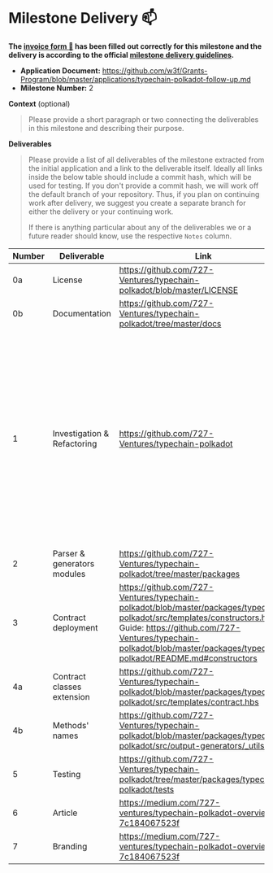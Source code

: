 # Milestone Delivery :mailbox:


**The [invoice form :pencil:](https://docs.google.com/forms/d/e/1FAIpQLSfmNYaoCgrxyhzgoKQ0ynQvnNRoTmgApz9NrMp-hd8mhIiO0A/viewform) has been filled out correctly for this milestone and the delivery is according to the official [milestone delivery guidelines](https://github.com/w3f/Grants-Program/blob/master/docs/milestone-deliverables-guidelines.md).**

* **Application Document:** https://github.com/w3f/Grants-Program/blob/master/applications/typechain-polkadot-follow-up.md
* **Milestone Number:** 2

**Context** (optional)
> Please provide a short paragraph or two connecting the deliverables in this milestone and describing their purpose.

**Deliverables**
> Please provide a list of all deliverables of the milestone extracted from the initial application and a link to the deliverable itself. Ideally all links inside the below table should include a commit hash, which will be used for testing. If you don't provide a commit hash, we will work off the default branch of your repository. Thus, if you plan on continuing work after delivery, we suggest you create a separate branch for either the delivery or your continuing work.
>
> If there is anything particular about any of the deliverables we or a future reader should know, use the respective `Notes` column.

| Number | Deliverable                                                                          | Link                                                                      | Notes                                                                                                           |
|-------|--------------------------------------------------------------------------------------|---------------------------------------------------------------------------|-----------------------------------------------------------------------------------------------------------------|
| 0a    | License                                                                              | https://github.com/727-Ventures/typechain-polkadot/blob/master/LICENSE | MIT                                                                                                             |
 | 0b    | Documentation | https://github.com/727-Ventures/typechain-polkadot/tree/master/docs    | We added docs for functions, and also auto-generated docs                                                       |
| 1     | Investigation & Refactoring | https://github.com/727-Ventures/typechain-polkadot                     | Due to the lack of documentation we had to investigate how polkadot.js works under the hood directly in the source code and fixed bugs with new versions of substrate and polkadot.js, such as problems with gasLimits. We had some problems with new versions of substrate-contracts-node, before we used default gasLimit as -1 and now we are using just big number, feel free to check out our commit https://github.com/727-Ventures/typechain-polkadot/commit/710896c7b9f2677a97f7b84cbf035c5c8fb1996d in file packages/typechain-polkadot/src/output-generators/raw/_sdk/query.ts. We have created preprocessAbi function and added _ before each type’ display name, it was done because of polkadot-js can optimize usage of known types such as Balance, and change it interface that can break typechain-polkadot-parser. We figured out with ink! 4 update abi changed a little bit, and in some places we used raw abi (mainly in preprocessABI function) so we created __getV3 function that gets everything we need no matter which ink version we are using. You can check that here https://github.com/727-Ventures/typechain-polkadot/blob/master/packages/typechain-polkadot/src/output-generators/_utils.ts#L88. All types are covered, thanks to parser-module, and we've refactored our structure to monorepo            |
| 2     | Parser & generators modules | https://github.com/727-Ventures/typechain-polkadot/tree/master/packages | We separated parser and typechain into two separate packages, and added Handlebars templates for generating code |
| 3     | Contract deployment | https://github.com/727-Ventures/typechain-polkadot/blob/master/packages/typechain-polkadot/src/templates/constructors.hbs. Guide: https://github.com/727-Ventures/typechain-polkadot/blob/master/packages/typechain-polkadot/README.md#constructors | We added a constructors namespace for contract deployment                                                       |
| 4a    | Contract classes extension | https://github.com/727-Ventures/typechain-polkadot/blob/master/packages/typechain-polkadot/src/templates/contract.hbs | We added a new methods to Contract class for contract interaction                       | 
| 4b    | Methods' names | https://github.com/727-Ventures/typechain-polkadot/blob/master/packages/typechain-polkadot/src/output-generators/_utils.ts | Formatting of methods names is done in preprocessAbi function |
| 5 | Testing | https://github.com/727-Ventures/typechain-polkadot/tree/master/packages/typechain-polkadot/tests | PSP22 is covered with typechain-polkadot. Feel free to checkout out our guide how to run tests: https://github.com/727-Ventures/typechain-polkadot/blob/master/packages/typechain-polkadot/tests/README.md
| 6 | Article | https://medium.com/727-ventures/typechain-polkadot-overview-7c184067523f | An article about typechain-polkadot | 
| 7 | Branding | https://medium.com/727-ventures/typechain-polkadot-overview-7c184067523f | We have created logotype for typechain-polkadot |
 
